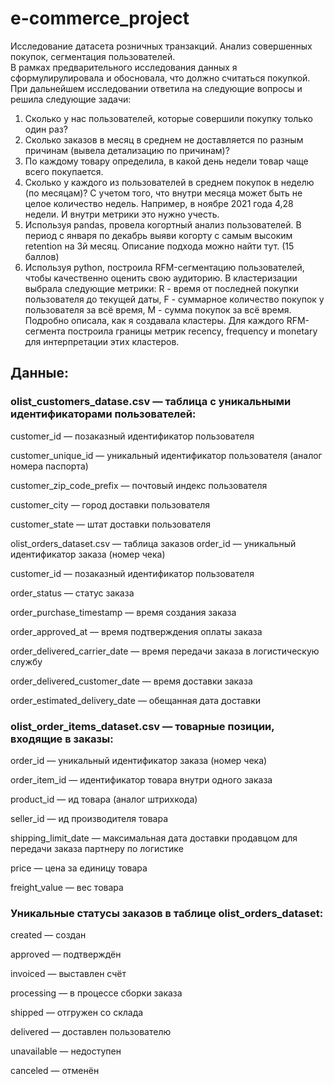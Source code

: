 # e-commerce_project
Исследование датасета розничных транзакций. Анализ совершенных покупок, сегментация пользователей.  
В рамках предварительного исследования данных я сформулирулировала и обосновала, что должно считаться покупкой.   
При дальнейшем исследовании ответила на следующие вопросы и решила следующие задачи:
1. Сколько у нас пользователей, которые совершили покупку только один раз?
2. Сколько заказов в месяц в среднем не доставляется по разным причинам (вывела детализацию по причинам)?
3. По каждому товару определила, в какой день недели товар чаще всего покупается.
4. Сколько у каждого из пользователей в среднем покупок в неделю (по месяцам)? С учетом того, что внутри месяца может быть не целое количество недель. Например, в ноябре 2021 года 4,28 недели. И внутри метрики это нужно учесть.
5. Используя pandas, провела когортный анализ пользователей. В период с января по декабрь выяви когорту с самым высоким retention на 3й месяц. Описание подхода можно найти тут. (15 баллов)
6. Используя python, построила RFM-сегментацию пользователей, чтобы качественно оценить свою аудиторию. В кластеризации выбрала следующие метрики: R - время от последней покупки пользователя до текущей даты, F - суммарное количество покупок у пользователя за всё время, M - сумма покупок за всё время. Подробно описала, как я создавала кластеры. Для каждого RFM-сегмента построила границы метрик recency, frequency и monetary для интерпретации этих кластеров.

## Данные:
### olist_customers_datase.csv — таблица с уникальными идентификаторами пользователей:

customer_id — позаказный идентификатор пользователя

customer_unique_id —  уникальный идентификатор пользователя  (аналог номера паспорта)

customer_zip_code_prefix —  почтовый индекс пользователя

customer_city —  город доставки пользователя

customer_state —  штат доставки пользователя

olist_orders_dataset.csv —  таблица заказов
order_id —  уникальный идентификатор заказа (номер чека)

customer_id —  позаказный идентификатор пользователя

order_status —  статус заказа

order_purchase_timestamp —  время создания заказа

order_approved_at —  время подтверждения оплаты заказа

order_delivered_carrier_date —  время передачи заказа в логистическую службу

order_delivered_customer_date —  время доставки заказа

order_estimated_delivery_date —  обещанная дата доставки

### olist_order_items_dataset.csv —  товарные позиции, входящие в заказы:

order_id —  уникальный идентификатор заказа (номер чека)

order_item_id —  идентификатор товара внутри одного заказа

product_id —  ид товара (аналог штрихкода)

seller_id — ид производителя товара

shipping_limit_date —  максимальная дата доставки продавцом для передачи заказа партнеру по логистике

price —  цена за единицу товара

freight_value —  вес товара

### Уникальные статусы заказов в таблице olist_orders_dataset:

created —  создан  

approved —  подтверждён  

invoiced —  выставлен счёт  

processing —  в процессе сборки заказа  

shipped —  отгружен со склада  

delivered —  доставлен пользователю  

unavailable —  недоступен  

canceled —  отменён  
